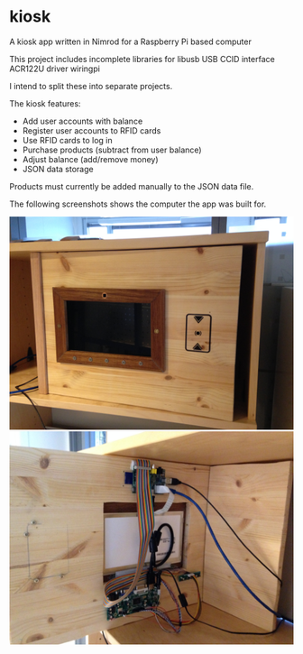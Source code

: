 kiosk
=====

A kiosk app written in Nimrod for a Raspberry Pi based computer

This project includes incomplete libraries for
libusb
USB CCID interface
ACR122U driver
wiringpi

I intend to split these into separate projects.

The kiosk features:
* Add user accounts with balance
* Register user accounts to RFID cards
* Use RFID cards to log in
* Purchase products (subtract from user balance)
* Adjust balance (add/remove money)
* JSON data storage

Products must currently be added manually to the JSON data file.

The following screenshots shows the computer the app was built for.

![Screenshot1](https://raw.githubusercontent.com/skyfex/kiosk/master/screenshots/IMG_0004.JPG)
![Screenshot2](https://raw.githubusercontent.com/skyfex/kiosk/master/screenshots/IMG_0005.JPG)
